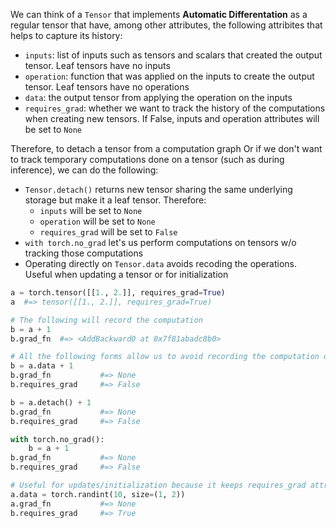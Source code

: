 We can think of a `Tensor` that implements **Automatic Differentation** as a regular tensor that have, among other attributes, the following attribites that helps to capture its history:

- `inputs`: list of inputs such as tensors and scalars that created the output tensor. Leaf tensors have no inputs
- `operation`: function that was applied on the inputs to create the output tensor. Leaf tensors have no operations
- `data`: the output tensor from applying the operation on the inputs
- `requires_grad`: whether we want to track the history of the computations when creating new tensors. If False, inputs and operation attributes will be set to `None`

Therefore, to detach a tensor from a computation graph Or if we don't want to track temporary computations done on a tensor (such as during inference), we can do the following:

- `Tensor.detach()` returns new tensor sharing the same underlying storage but make it a leaf tensor. Therefore:
    - `inputs` will be set to `None`
    - `operation` will be set to `None`
    - `requires_grad` will be set to `False`
- `with torch.no_grad` let's us perform computations on tensors w/o tracking those computations
- Operating directly on `Tensor.data` avoids recoding the operations. Useful when updating a tensor or for initialization

```python
a = torch.tensor([[1., 2.]], requires_grad=True)
a  #=> tensor([[1., 2.]], requires_grad=True)

# The following will record the computation
b = a + 1
b.grad_fn  #=> <AddBackward0 at 0x7f81abadc8b0>

# All the following forms allow us to avoid recording the computation on the tensor
b = a.data + 1
b.grad_fn           #=> None
b.requires_grad     #=> False

b = a.detach() + 1
b.grad_fn           #=> None
b.requires_grad     #=> False

with torch.no_grad():
    b = a + 1
b.grad_fn           #=> None
b.requires_grad     #=> False

# Useful for updates/initialization because it keeps requires_grad attribute
a.data = torch.randint(10, size=(1, 2))
a.grad_fn           #=> None
b.requires_grad     #=> True
```
